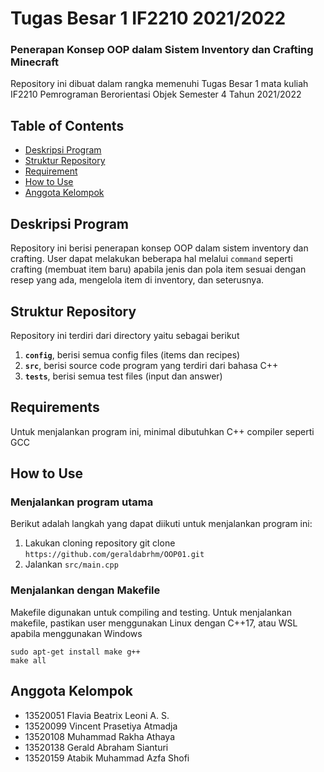 # Tugas Besar 1 IF2210 2021/2022
### Penerapan Konsep OOP dalam Sistem Inventory dan Crafting Minecraft

Repository ini dibuat dalam rangka memenuhi Tugas Besar 1 mata kuliah IF2210 Pemrograman Berorientasi Objek Semester 4 Tahun 2021/2022

## Table of Contents

- [Deskripsi Program](#deskripsi-program)
- [Struktur Repository](#struktur-repository)
- [Requirement](#requirements)
- [How to Use](#how-to-use)
- [Anggota Kelompok](#anggota-kelompok)

## Deskripsi Program

Repository ini berisi penerapan konsep OOP dalam sistem inventory dan crafting. User dapat melakukan beberapa hal melalui `command` seperti crafting (membuat item baru) apabila jenis dan pola item sesuai dengan resep yang ada, mengelola item di inventory, dan seterusnya.

## Struktur Repository

Repository ini terdiri dari directory yaitu sebagai berikut

1. **`config`**, berisi semua config files (items dan recipes)
2. **`src`**, berisi source code program yang terdiri dari bahasa C++
3. **`tests`**, berisi semua test files (input dan answer)

## Requirements

Untuk menjalankan program ini, minimal dibutuhkan C++ compiler seperti GCC

## How to Use

### Menjalankan program utama
Berikut adalah langkah yang dapat diikuti untuk menjalankan program ini:

1. Lakukan cloning repository git clone `https://github.com/geraldabrhm/OOP01.git`
2. Jalankan `src/main.cpp`

### Menjalankan dengan Makefile
Makefile digunakan untuk compiling and testing. Untuk menjalankan makefile, pastikan user menggunakan Linux dengan C++17, atau WSL apabila menggunakan Windows
```
sudo apt-get install make g++
make all
```

## Anggota Kelompok

- 13520051 Flavia Beatrix Leoni A. S.	
- 13520099 Vincent Prasetiya Atmadja
- 13520108 Muhammad Rakha Athaya
- 13520138 Gerald Abraham Sianturi
- 13520159 Atabik Muhammad Azfa Shofi	

